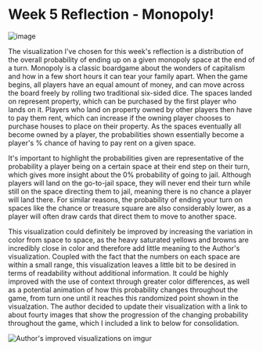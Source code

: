 
# Week 5 Reflection - Monopoly!



![image](https://i.redd.it/zzy3xqz7m5i81.png)


The visualization I've chosen for this week's reflection is a distribution of the overall probability of ending up on a given monopoly space at the end of a turn. Monopoly is a classic boardgame about the wonders of capitalism and how in a few short hours it can tear your family apart. When the game begins, all players have an equal amount of money, and can move across the board freely by rolling two traditional six-sided dice. The spaces landed on represent property, which can be purchased by the first player who lands on it. Players who land on property owned by other players then have to pay them rent, which can increase if the owning player chooses to purchase houses to place on their property. As the spaces eventually all become owned by a player, the probabilities shown essentially become a player's % chance of having to pay rent on a given space. 

It's important to highlight the probabilities given are representative of the probability a player being on a certain space at their end step on their turn, which gives more insight about the 0% probability of going to jail. Although players will land on the go-to-jail space, they will never end their turn while still on the space directing them to jail, meaning there is no chance a player will land there. For similar reasons, the probability of ending your turn on spaces like the chance or treasure square are also considerably lower, as a player will often draw cards that direct them to move to another space. 

This visualization could definitely be improved by increasing the variation in color from space to space, as the heavy saturated yellows and browns are incredibly close in color and therefore add little meaning to the Author's visualization. Coupled with the fact that the numbers on each space are within a small range, this visualization leaves a little bit to be desired in terms of readability without additional information. It could be highly improved with the use of context through greater color differences, as well as a potential animation of how this probability changes throughout the game, from turn one until it reaches this randomized point shown in the visualzation. The author decided to update their visualization with a link to about fourty images that show the progression of the changing probability throughout the game, which I included a link to below for consolidation. 



![Author's improved visualizations on imgur](https://imgur.com/a/tw6gXEP)

